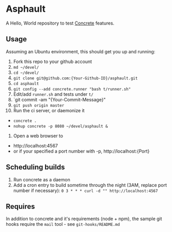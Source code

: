 # Asphault

A Hello, World repository to test [Concrete](https://github.com/ryankee/concrete) features.

## Usage

Assuming an Ubuntu environment, this should get you up and running:

1. Fork this repo to your github account
1. `md ~/devel/`
1. `cd ~/devel/`
1. `git clone git@github.com:{Your-Github-ID}/asphault.git`
1. `cd asphault`
1. `git config --add concrete.runner "bash t/runner.sh"`
1. Edit/add `runner.sh` and tests under `t/`
1. `git commit -am "{Your-Commit-Message}"
1. `git push origin master`
1. Run the ci server, or daemonize it
 * `concrete .`
 * `nohup concrete -p 8080 ~/devel/asphault &`
1. Open a web browser to
 * http://localhost:4567
 * or if your specified a port number with -p, http://localhost:{Port}

## Scheduling builds

1. Run concrete as a daemon
1. Add a cron entry to build sometime through the night (3AM, replace port number if necessary):
    `0 3 * * * curl -d "" http://localhost:4567`

## Requires

In addition to concrete and it's requirements (node + npm), the sample git hooks require the `mail` tool - see `git-hooks/README.md`
